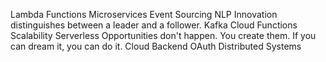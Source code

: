 Lambda Functions Microservices Event Sourcing NLP Innovation distinguishes between a leader and a follower. Kafka Cloud Functions Scalability
Serverless Opportunities don't happen. You create them. If you can dream it, you can do it. Cloud Backend OAuth Distributed Systems
